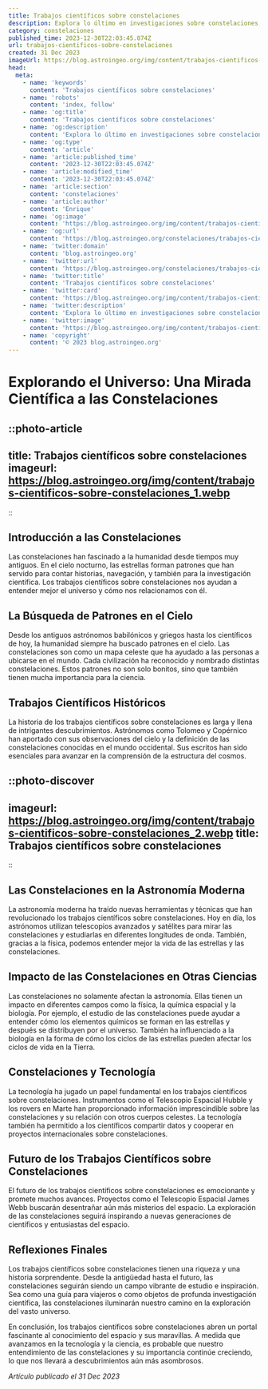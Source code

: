 ```yaml
---
title: Trabajos científicos sobre constelaciones
description: Explora lo último en investigaciones sobre constelaciones, descubre patrones celestiales y su importancia en la ciencia astronómica moderna.
category: constelaciones
published_time: 2023-12-30T22:03:45.074Z
url: trabajos-cientificos-sobre-constelaciones
created: 31 Dec 2023
imageUrl: https://blog.astroingeo.org/img/content/trabajos-cientificos-sobre-constelaciones_1.webp
head:
  meta:
    - name: 'keywords'
      content: 'Trabajos científicos sobre constelaciones'
    - name: 'robots'
      content: 'index, follow'
    - name: 'og:title'
      content: 'Trabajos científicos sobre constelaciones'
    - name: 'og:description'
      content: 'Explora lo último en investigaciones sobre constelaciones, descubre patrones celestiales y su importancia en la ciencia astronómica moderna.'
    - name: 'og:type'
      content: 'article'
    - name: 'article:published_time'
      content: '2023-12-30T22:03:45.074Z'
    - name: 'article:modified_time'
      content: '2023-12-30T22:03:45.074Z'
    - name: 'article:section'
      content: 'constelaciones'
    - name: 'article:author'
      content: 'Enrique'
    - name: 'og:image'
      content: 'https://blog.astroingeo.org/img/content/trabajos-cientificos-sobre-constelaciones_1.webp'
    - name: 'og:url'
      content: 'https://blog.astroingeo.org/constelaciones/trabajos-cientificos-sobre-constelaciones'
    - name: 'twitter:domain'
      content: 'blog.astroingeo.org'
    - name: 'twitter:url'
      content: 'https://blog.astroingeo.org/constelaciones/trabajos-cientificos-sobre-constelaciones'
    - name: 'twitter:title'
      content: 'Trabajos científicos sobre constelaciones'
    - name: 'twitter:card'
      content: 'https://blog.astroingeo.org/img/content/trabajos-cientificos-sobre-constelaciones_1.webp'
    - name: 'twitter:description'
      content: 'Explora lo último en investigaciones sobre constelaciones, descubre patrones celestiales y su importancia en la ciencia astronómica moderna.'
    - name: 'twitter:image'
      content: 'https://blog.astroingeo.org/img/content/trabajos-cientificos-sobre-constelaciones_1.webp'
    - name: 'copyright'
      content: '© 2023 blog.astroingeo.org'
---
```

# Explorando el Universo: Una Mirada Científica a las Constelaciones

::photo-article
---
title: Trabajos científicos sobre constelaciones
imageurl: https://blog.astroingeo.org/img/content/trabajos-cientificos-sobre-constelaciones_1.webp
---
::

## Introducción a las Constelaciones

Las constelaciones han fascinado a la humanidad desde tiempos muy antiguos. En el cielo nocturno, las estrellas forman patrones que han servido para contar historias, navegación, y también para la investigación científica. Los trabajos científicos sobre constelaciones nos ayudan a entender mejor el universo y cómo nos relacionamos con él. 

## La Búsqueda de Patrones en el Cielo

Desde los antiguos astrónomos babilónicos y griegos hasta los científicos de hoy, la humanidad siempre ha buscado patrones en el cielo. Las constelaciones son como un mapa celeste que ha ayudado a las personas a ubicarse en el mundo. Cada civilización ha reconocido y nombrado distintas constelaciones. Estos patrones no son solo bonitos, sino que también tienen mucha importancia para la ciencia.

## Trabajos Científicos Históricos

La historia de los trabajos científicos sobre constelaciones es larga y llena de intrigantes descubrimientos. Astrónomos como Tolomeo y Copérnico han aportado con sus observaciones del cielo y la definición de las constelaciones conocidas en el mundo occidental. Sus escritos han sido esenciales para avanzar en la comprensión de la estructura del cosmos.


::photo-discover
---
imageurl: https://blog.astroingeo.org/img/content/trabajos-cientificos-sobre-constelaciones_2.webp
title: Trabajos científicos sobre constelaciones
---
::

## Las Constelaciones en la Astronomía Moderna

La astronomía moderna ha traído nuevas herramientas y técnicas que han revolucionado los trabajos científicos sobre constelaciones. Hoy en día, los astrónomos utilizan telescopios avanzados y satélites para mirar las constelaciones y estudiarlas en diferentes longitudes de onda. También, gracias a la física, podemos entender mejor la vida de las estrellas y las constelaciones.

## Impacto de las Constelaciones en Otras Ciencias

Las constelaciones no solamente afectan la astronomía. Ellas tienen un impacto en diferentes campos como la física, la química espacial y la biología. Por ejemplo, el estudio de las constelaciones puede ayudar a entender cómo los elementos químicos se forman en las estrellas y después se distribuyen por el universo. También ha influenciado a la biología en la forma de cómo los ciclos de las estrellas pueden afectar los ciclos de vida en la Tierra.

## Constelaciones y Tecnología

La tecnología ha jugado un papel fundamental en los trabajos científicos sobre constelaciones. Instrumentos como el Telescopio Espacial Hubble y los rovers en Marte han proporcionado información imprescindible sobre las constelaciones y su relación con otros cuerpos celestes. La tecnología también ha permitido a los científicos compartir datos y cooperar en proyectos internacionales sobre constelaciones.

## Futuro de los Trabajos Científicos sobre Constelaciones

El futuro de los trabajos científicos sobre constelaciones es emocionante y promete muchos avances. Proyectos como el Telescopio Espacial James Webb buscarán desentrañar aún más misterios del espacio. La exploración de las constelaciones seguirá inspirando a nuevas generaciones de científicos y entusiastas del espacio. 

## Reflexiones Finales

Los trabajos científicos sobre constelaciones tienen una riqueza y una historia sorprendente. Desde la antigüedad hasta el futuro, las constelaciones seguirán siendo un campo vibrante de estudio e inspiración. Sea como una guía para viajeros o como objetos de profunda investigación científica, las constelaciones iluminarán nuestro camino en la exploración del vasto universo.

En conclusión, los trabajos científicos sobre constelaciones abren un portal fascinante al conocimiento del espacio y sus maravillas. A medida que avanzamos en la tecnología y la ciencia, es probable que nuestro entendimiento de las constelaciones y su importancia continúe creciendo, lo que nos llevará a descubrimientos aún más asombrosos.

_Artículo publicado el 31 Dec 2023_